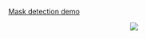 [Mask detection demo](https://www.youtube.com/watch?v=ifUPLlg9KT4)
<p align="center">
   <img src="doc/demo_1.gif">
</p>